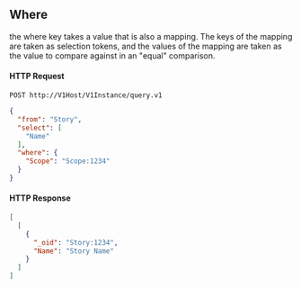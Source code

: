 ## Where

the where key takes a value that is also a mapping. The keys of the mapping are taken as selection tokens, and the values of the mapping are taken as the value to compare against in an "equal" comparison.

#### HTTP Request

`POST http://V1Host/V1Instance/query.v1`

```json
{
  "from": "Story",
  "select": [
    "Name"
  ],
  "where": {
    "Scope": "Scope:1234"
  }
}
```

#### HTTP Response

```json
[
  [
    {
      "_oid": "Story:1234",
      "Name": "Story Name"
    }
  ]
]
```